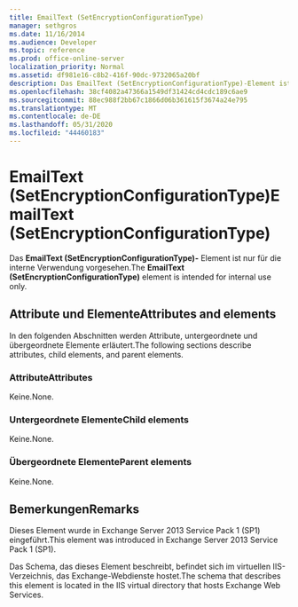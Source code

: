 ```yaml
---
title: EmailText (SetEncryptionConfigurationType)
manager: sethgros
ms.date: 11/16/2014
ms.audience: Developer
ms.topic: reference
ms.prod: office-online-server
localization_priority: Normal
ms.assetid: df981e16-c8b2-416f-90dc-9732065a20bf
description: Das EmailText (SetEncryptionConfigurationType)-Element ist nur für die interne Verwendung vorgesehen.
ms.openlocfilehash: 38cf4082a47366a1549df31424cd4cdc189c6ae9
ms.sourcegitcommit: 88ec988f2bb67c1866d06b361615f3674a24e795
ms.translationtype: MT
ms.contentlocale: de-DE
ms.lasthandoff: 05/31/2020
ms.locfileid: "44460183"
---
```

# <a name="emailtext-setencryptionconfigurationtype"></a><span data-ttu-id="3cdc4-103">EmailText (SetEncryptionConfigurationType)</span><span class="sxs-lookup"><span data-stu-id="3cdc4-103">EmailText (SetEncryptionConfigurationType)</span></span>

<span data-ttu-id="3cdc4-104">Das **EmailText (SetEncryptionConfigurationType)-** Element ist nur für die interne Verwendung vorgesehen.</span><span class="sxs-lookup"><span data-stu-id="3cdc4-104">The **EmailText (SetEncryptionConfigurationType)** element is intended for internal use only.</span></span> 

## <a name="attributes-and-elements"></a><span data-ttu-id="3cdc4-105">Attribute und Elemente</span><span class="sxs-lookup"><span data-stu-id="3cdc4-105">Attributes and elements</span></span>

<span data-ttu-id="3cdc4-106">In den folgenden Abschnitten werden Attribute, untergeordnete und übergeordnete Elemente erläutert.</span><span class="sxs-lookup"><span data-stu-id="3cdc4-106">The following sections describe attributes, child elements, and parent elements.</span></span>
  
### <a name="attributes"></a><span data-ttu-id="3cdc4-107">Attribute</span><span class="sxs-lookup"><span data-stu-id="3cdc4-107">Attributes</span></span>

<span data-ttu-id="3cdc4-108">Keine.</span><span class="sxs-lookup"><span data-stu-id="3cdc4-108">None.</span></span>
  
### <a name="child-elements"></a><span data-ttu-id="3cdc4-109">Untergeordnete Elemente</span><span class="sxs-lookup"><span data-stu-id="3cdc4-109">Child elements</span></span>

<span data-ttu-id="3cdc4-110">Keine.</span><span class="sxs-lookup"><span data-stu-id="3cdc4-110">None.</span></span>
  
### <a name="parent-elements"></a><span data-ttu-id="3cdc4-111">Übergeordnete Elemente</span><span class="sxs-lookup"><span data-stu-id="3cdc4-111">Parent elements</span></span>

<span data-ttu-id="3cdc4-112">Keine.</span><span class="sxs-lookup"><span data-stu-id="3cdc4-112">None.</span></span>
  
## <a name="remarks"></a><span data-ttu-id="3cdc4-113">Bemerkungen</span><span class="sxs-lookup"><span data-stu-id="3cdc4-113">Remarks</span></span>

<span data-ttu-id="3cdc4-114">Dieses Element wurde in Exchange Server 2013 Service Pack 1 (SP1) eingeführt.</span><span class="sxs-lookup"><span data-stu-id="3cdc4-114">This element was introduced in Exchange Server 2013 Service Pack 1 (SP1).</span></span>
  
<span data-ttu-id="3cdc4-115">Das Schema, das dieses Element beschreibt, befindet sich im virtuellen IIS-Verzeichnis, das Exchange-Webdienste hostet.</span><span class="sxs-lookup"><span data-stu-id="3cdc4-115">The schema that describes this element is located in the IIS virtual directory that hosts Exchange Web Services.</span></span>
  

